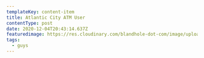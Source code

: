 ```yaml
---
templateKey: content-item
title: Atlantic City ATM User
contentType: post
date: 2020-12-04T20:43:14.637Z
featuredimage: https://res.cloudinary.com/blandhole-dot-com/image/upload/t_default%20image/v1608669291/Guys_-_Atlantic_City_ATM_ck45qo.jpg
tags:
  - guys
---
```

